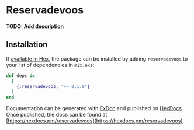 # Reservadevoos

**TODO: Add description**

## Installation

If [available in Hex](https://hex.pm/docs/publish), the package can be installed
by adding `reservadevoos` to your list of dependencies in `mix.exs`:

```elixir
def deps do
  [
    {:reservadevoos, "~> 0.1.0"}
  ]
end
```

Documentation can be generated with [ExDoc](https://github.com/elixir-lang/ex_doc)
and published on [HexDocs](https://hexdocs.pm). Once published, the docs can
be found at [https://hexdocs.pm/reservadevoos](https://hexdocs.pm/reservadevoos).

